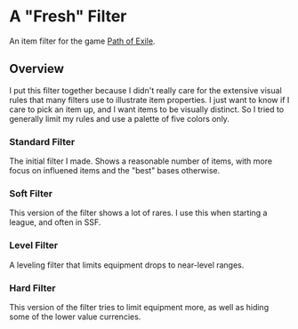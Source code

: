 # A "Fresh" Filter
An item filter for the game [Path of Exile](https://www.pathofexile.com/).

## Overview

I put this filter together because I didn't really care for the extensive visual rules that many filters use to illustrate item properties. I just want to know if I care to pick an item up, and I want items to be visually distinct. So I tried to generally limit my rules and use a palette of five colors only.

### Standard Filter
The initial filter I made. Shows a reasonable number of items, with more focus on influened items and the "best" bases otherwise.

### Soft Filter
This version of the filter shows a lot of rares. I use this when starting a league, and often in SSF.

### Level Filter
A leveling filter that limits equipment drops to near-level ranges.

### Hard Filter
This version of the filter tries to limit equipment more, as well as hiding some of the lower value currencies.
